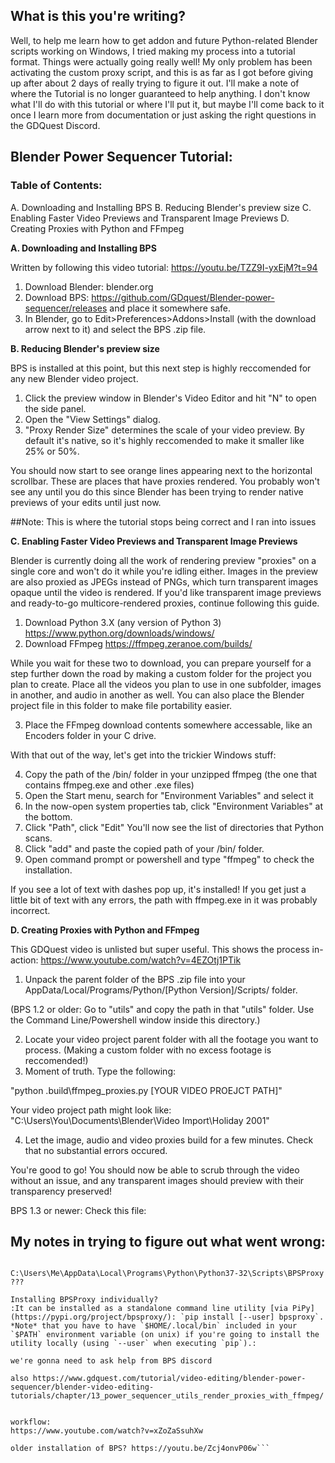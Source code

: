 ## What is this you're writing?

Well, to help me learn how to get addon and future Python-related Blender scripts working on Windows, I tried making my process into a tutorial format. Things were actually going really well! My only problem has been activating the custom proxy script, and this is as far as I got before giving up after about 2 days of really trying to figure it out. I'll make a note of where the Tutorial is no longer guaranteed to help anything. I don't know what I'll do with this tutorial or where I'll put it, but maybe I'll come back to it once I learn more from documentation or just asking the right questions in the GDQuest Discord.

## Blender Power Sequencer Tutorial:

### Table of Contents:

A. Downloading and Installing BPS
B. Reducing Blender's preview size
C. Enabling Faster Video Previews and Transparent Image Previews
D. Creating Proxies with Python and FFmpeg

**A. Downloading and Installing BPS**

Written by following this video tutorial:  https://youtu.be/TZZ9I-yxEjM?t=94

1. Download Blender: blender.org
2. Download BPS: https://github.com/GDquest/Blender-power-sequencer/releases and place it somewhere safe.
3. In Blender, go to Edit>Preferences>Addons>Install (with the download arrow next to it) and select the BPS .zip file.

**B. Reducing Blender's preview size**

BPS is installed at this point, but this next step is highly reccomended for any new Blender video project.

1. Click the preview window in Blender's Video Editor and hit "N" to open the side panel.
2. Open the "View Settings" dialog.
3. "Proxy Render Size" determines the scale of your video preview. By default it's native, so it's highly reccomended to make it smaller like 25% or 50%.

You should now start to see orange lines appearing next to the horizontal scrollbar. These are places that have proxies rendered. You probably won't see any until you do this since Blender has been trying to render native previews of your edits until just now.

##Note: This is where the tutorial stops being correct and I ran into issues

**C. Enabling Faster Video Previews and Transparent Image Previews**

Blender is currently doing all the work of rendering preview "proxies" on a single core and won't do it while you're idling either. Images in the preview are also proxied as JPEGs instead of PNGs, which turn transparent images opaque until the video is rendered. If you'd like transparent image previews and ready-to-go multicore-rendered proxies, continue following this guide.

1. Download Python 3.X (any version of Python 3) https://www.python.org/downloads/windows/
2. Download FFmpeg https://ffmpeg.zeranoe.com/builds/

While you wait for these two to download, you can prepare yourself for a step further down the road by making a custom folder for the project you plan to create. Place all the videos you plan to use in one subfolder, images in another, and audio in another as well. You can also place the Blender project file in this folder to make file portability easier.

3. Place the FFmpeg download contents somewhere accessable, like an Encoders folder in your C drive.

With that out of the way, let's get into the trickier Windows stuff:

4. Copy the path of the /bin/ folder in your unzipped ffmpeg (the one that contains ffmpeg.exe and other .exe files)
5. Open the Start menu, search for "Environment Variables" and select it
6. In the now-open system properties tab, click "Environment Variables" at the bottom.
7. Click "Path", click "Edit" You'll now see the list of directories that Python scans.
8. Click "add" and paste the copied path of your /bin/ folder.
9. Open command prompt or powershell and type "ffmpeg" to check the installation.

If you see a lot of text with dashes pop up, it's installed! If you get just a little bit of text with any errors, the path with ffmpeg.exe in it was probably incorrect.

**D. Creating Proxies with Python and FFmpeg**

This GDQuest video is unlisted but super useful. This shows the process in-action: https://www.youtube.com/watch?v=4EZOtj1PTik

1. Unpack the parent folder of the BPS .zip file into your AppData/Local/Programs/Python/[Python Version]/Scripts/ folder.

(BPS 1.2 or older: Go to "utils" and copy the path in that "utils" folder. Use the Command Line/Powershell window inside this directory.)

2. Locate your video project parent folder with all the footage you want to process. (Making a custom folder with no excess footage is reccomended!)
3. Moment of truth. Type the following:

"python .build\ffmpeg_proxies.py [YOUR VIDEO PROEJCT PATH]"

Your video project path might look like: "C:\Users\You\Documents\Blender\Video Import\Holiday 2001"

4. Let the image, audio and video proxies build for a few minutes. Check that no substantial errors occured.

You're good to go! You should now be able to scrub through the video without an issue, and any transparent images should preview with their transparency preserved!

BPS 1.3 or newer: Check this file: 

## My notes in trying to figure out what went wrong:

```C:\Users\Me\Documents\Blender\Videos Import\Barcelona Trip

C:\Users\Me\AppData\Local\Programs\Python\Python37-32\Scripts\BPSProxy ???

Installing BPSProxy individually?
:It can be installed as a standalone command line utility [via PiPy](https://pypi.org/project/bpsproxy/): `pip install [--user] bpsproxy`. *Note* that you have to have `$HOME/.local/bin` included in your `$PATH` environment variable (on unix) if you're going to install the utility locally (using `--user` when executing `pip`).:

we're gonna need to ask help from BPS discord

also https://www.gdquest.com/tutorial/video-editing/blender-power-sequencer/blender-video-editing-tutorials/chapter/13_power_sequencer_utils_render_proxies_with_ffmpeg/


workflow:
https://www.youtube.com/watch?v=xZoZaSsuhXw

older installation of BPS? https://youtu.be/Zcj4onvP06w```
